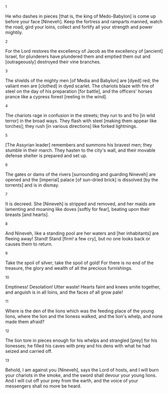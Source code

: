 <sup>1</sup> 

He who dashes in pieces [that is, the king of Medo-Babylon] is come up before your face [Nineveh]. Keep the fortress and ramparts manned, watch the road, gird your loins, collect and fortify all your strength and power mightily. 

<sup>2</sup> 

For the Lord restores the excellency of Jacob as the excellency of [ancient] Israel, for plunderers have plundered them and emptied them out and [outrageously] destroyed their vine branches. 

<sup>3</sup> 

The shields of the mighty men [of Media and Babylon] are [dyed] red; the valiant men are [clothed] in dyed scarlet. The chariots blaze with fire of steel on the day of his preparation [for battle], and the officers' horses prance like a cypress forest [reeling in the wind]. 

<sup>4</sup> 

The chariots rage in confusion in the streets; they run to and fro [in wild terror] in the broad ways. They flash with steel [making them appear like torches]; they rush [in various directions] like forked lightnings. 

<sup>5</sup> 

[The Assyrian leader] remembers and summons his bravest men; they stumble in their march. They hasten to the city's wall, and their movable defense shelter is prepared and set up. 

<sup>6</sup> 

The gates or dams of the rivers [surrounding and guarding Nineveh] are opened and the [imperial] palace [of sun-dried brick] is dissolved [by the torrents] and is in dismay. 

<sup>7</sup> 

It is decreed. She [Nineveh] is stripped and removed, and her maids are lamenting and moaning like doves [softly for fear], beating upon their breasts [and hearts]. 

<sup>8</sup> 

And Nineveh, like a standing pool are her waters and [her inhabitants] are fleeing away! Stand! Stand [firm! a few cry], but no one looks back or causes them to return. 

<sup>9</sup> 

Take the spoil of silver; take the spoil of gold! For there is no end of the treasure, the glory and wealth of all the precious furnishings. 

<sup>10</sup> 

Emptiness! Desolation! Utter waste! Hearts faint and knees smite together, and anguish is in all loins, and the faces of all grow pale! 

<sup>11</sup> 

Where is the den of the lions which was the feeding place of the young lions, where the lion and the lioness walked, and the lion's whelp, and none made them afraid? 

<sup>12</sup> 

The lion tore in pieces enough for his whelps and strangled [prey] for his lionesses; he filled his caves with prey and his dens with what he had seized and carried off. 

<sup>13</sup> 

Behold, I am against you [Nineveh], says the Lord of hosts, and I will burn your chariots in the smoke, and the sword shall devour your young lions. And I will cut off your prey from the earth, and the voice of your messengers shall no more be heard.